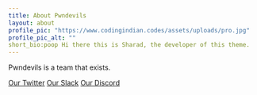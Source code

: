 ```yaml
---
title: About Pwndevils
layout: about
profile_pic: "https://www.codingindian.codes/assets/uploads/pro.jpg"
profile_pic_alt: ""
short_bio:poop Hi there this is Sharad, the developer of this theme.
---
```

 Pwndevils is a team that exists.

[Our Twitter](http://instagram.com/codingindian) 
[Our Slack](http://linkedin.com/in/srsmaurya)
[Our Discord](http://github.com/sharadcodes)
